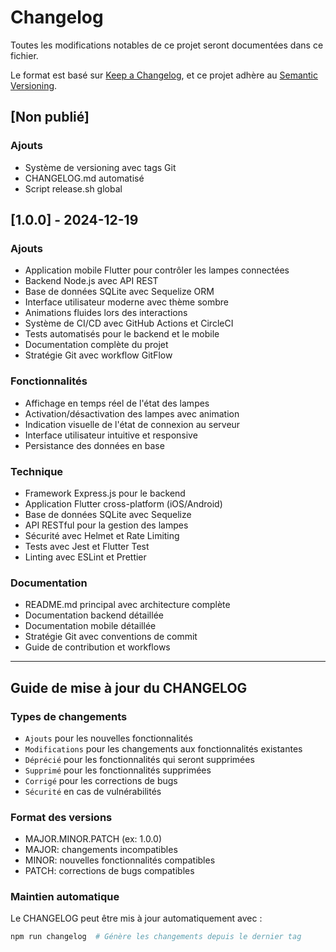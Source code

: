 # Changelog

Toutes les modifications notables de ce projet seront documentées dans ce fichier.

Le format est basé sur [Keep a Changelog](https://keepachangelog.com/fr/1.0.0/),
et ce projet adhère au [Semantic Versioning](https://semver.org/spec/v2.0.0.html).

## [Non publié]

### Ajouts
- Système de versioning avec tags Git
- CHANGELOG.md automatisé
- Script release.sh global

## [1.0.0] - 2024-12-19

### Ajouts
- Application mobile Flutter pour contrôler les lampes connectées
- Backend Node.js avec API REST
- Base de données SQLite avec Sequelize ORM
- Interface utilisateur moderne avec thème sombre
- Animations fluides lors des interactions
- Système de CI/CD avec GitHub Actions et CircleCI
- Tests automatisés pour le backend et le mobile
- Documentation complète du projet
- Stratégie Git avec workflow GitFlow

### Fonctionnalités
- Affichage en temps réel de l'état des lampes
- Activation/désactivation des lampes avec animation
- Indication visuelle de l'état de connexion au serveur
- Interface utilisateur intuitive et responsive
- Persistance des données en base

### Technique
- Framework Express.js pour le backend
- Application Flutter cross-platform (iOS/Android)
- Base de données SQLite avec Sequelize
- API RESTful pour la gestion des lampes
- Sécurité avec Helmet et Rate Limiting
- Tests avec Jest et Flutter Test
- Linting avec ESLint et Prettier

### Documentation
- README.md principal avec architecture complète
- Documentation backend détaillée
- Documentation mobile détaillée
- Stratégie Git avec conventions de commit
- Guide de contribution et workflows

---

## Guide de mise à jour du CHANGELOG

### Types de changements
- `Ajouts` pour les nouvelles fonctionnalités
- `Modifications` pour les changements aux fonctionnalités existantes
- `Déprécié` pour les fonctionnalités qui seront supprimées
- `Supprimé` pour les fonctionnalités supprimées
- `Corrigé` pour les corrections de bugs
- `Sécurité` en cas de vulnérabilités

### Format des versions
- MAJOR.MINOR.PATCH (ex: 1.0.0)
- MAJOR: changements incompatibles
- MINOR: nouvelles fonctionnalités compatibles
- PATCH: corrections de bugs compatibles

### Maintien automatique
Le CHANGELOG peut être mis à jour automatiquement avec :
```bash
npm run changelog  # Génère les changements depuis le dernier tag
``` 